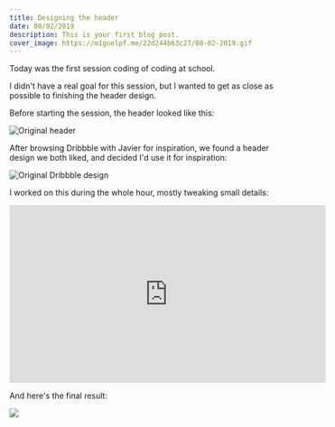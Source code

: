 ```yaml
---
title: Designing the header
date: 08/02/2019
description: This is your first blog post.
cover_image: https://m1guelpf.me/22d244b63c27/08-02-2019.gif
---
```


Today was the first session coding of coding at school.

I didn't have a real goal for this session, but I wanted to get as close as possible to finishing the header design.

Before starting the session, the header looked like this:

![Original header](https://m1guelpf.me/68fa7d582d99/Image%2525202019-02-08%252520at%2525209.37.56%252520PM.png)

After browsing Dribbble with Javier for inspiration, we found a header design we both liked, and decided I'd use it for inspiration:

![Original Dribbble design](https://m1guelpf.me/3c92ca1db28a/inspiration.png)

I worked on this during the whole hour, mostly tweaking small details:

<iframe width="560" height="315" src="https://www.youtube-nocookie.com/embed/oD9bjW7wNks?modestbranding=1&rel=0" frameborder="0" allow="autoplay; encrypted-media; picture-in-picture" allowfullscreen></iframe>

And here's the final result:

![](https://m1guelpf.me/0fa52834eef1/Image%2525202019-02-08%252520at%2525209.40.21%252520PM.png)